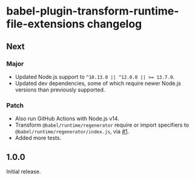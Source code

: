 # babel-plugin-transform-runtime-file-extensions changelog

## Next

### Major

- Updated Node.js support to `^10.13.0 || ^12.0.0 || >= 13.7.0`.
- Updated dev dependencies, some of which require newer Node.js versions than previously supported.

### Patch

- Also run GitHub Actions with Node.js v14.
- Transform `@babel/runtime/regenerator` require or import specifiers to `@babel/runtime/regenerator/index.js`, via [#1](https://github.com/jaydenseric/babel-plugin-transform-runtime-file-extensions/pull/1).
- Added more tests.

## 1.0.0

Initial release.
